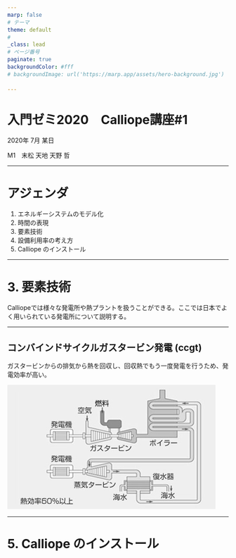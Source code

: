 ```yaml
---
marp: false
# テーマ
theme: default
# 
_class: lead
# ページ番号
paginate: true 
backgroundColor: #fff
# backgroundImage: url('https://marp.app/assets/hero-background.jpg')

---
```

<!-- _paginate: false -->

# **入門ゼミ2020　Calliope講座#1**

2020年 7月 某日


M1　末松 天地
天野 哲

---

# アジェンダ
1. エネルギーシステムのモデル化
2. 時間の表現
3. 要素技術
4. 設備利用率の考え方
5. Calliope のインストール
---

# 3. 要素技術
Calliopeでは様々な発電所や熱プラントを扱うことができる。ここでは日本でよく用いられている発電所について説明する。

---

## <!-- fit -->コンバインドサイクルガスタービン発電 (ccgt)

ガスタービンからの排気から熱を回収し、回収熱でもう一度発電を行うため、発電効率が高い。

![80%](images/ccgt.jpg)

<!-- _footer: ":information_source: https://www.mhps.com/jp/products/gtcc/" -->

---

# 5. Calliope のインストール

